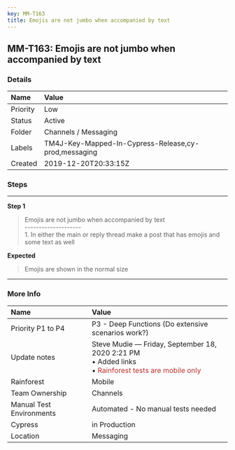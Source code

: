 ```yaml
---
key: MM-T163
title: Emojis are not jumbo when accompanied by text
---
```


## MM-T163: Emojis are not jumbo when accompanied by text

### Details

| Name     | Value                                                |
| :------- | :--------------------------------------------------- |
| Priority | Low                                                  |
| Status   | Active                                               |
| Folder   | Channels / Messaging                                 |
| Labels   | TM4J-Key-Mapped-In-Cypress-Release,cy-prod,messaging |
| Created  | 2019-12-20T20:33:15Z                                 |

### Steps

<hr/>

**Step 1**

> <article>Emojis are not jumbo when accompanied by text<br />--------------------<br />1. In either the main or reply thread make a post that has emojis and some text as well</article>

**Expected**

> <article>Emojis are shown in the normal size</article>

<hr/>

### More Info

| Name                     | Value                                                                                                                                                 |
| :----------------------- | :---------------------------------------------------------------------------------------------------------------------------------------------------- |
| Priority P1 to P4        | P3 - Deep Functions (Do extensive scenarios work?)                                                                                                    |
| Update notes             | Steve Mudie — Friday, September 18, 2020 2:21 PM<br>• Added links<br>• <span style="color: rgb(184, 49, 47);">Rainforest tests are mobile only</span> |
| Rainforest               | Mobile                                                                                                                                                |
| Team Ownership           | Channels                                                                                                                                              |
| Manual Test Environments | Automated - No manual tests needed                                                                                                                    |
| Cypress                  | in Production                                                                                                                                         |
| Location                 | Messaging                                                                                                                                             |
